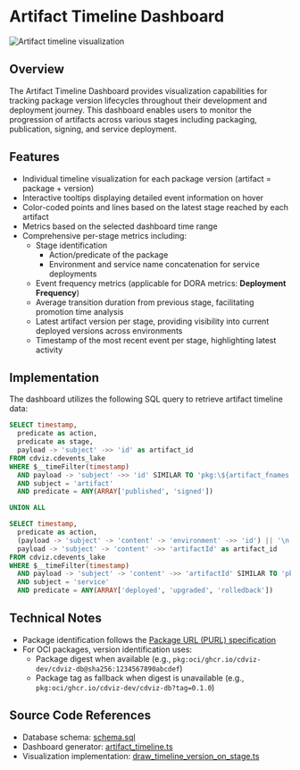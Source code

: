 # Artifact Timeline Dashboard

![Artifact timeline visualization](/screenshots/grafana_panel_timeline_version_on_stage-20250606_2018.png)

## Overview

The Artifact Timeline Dashboard provides visualization capabilities for tracking package version lifecycles throughout their development and deployment journey. This dashboard enables users to monitor the progression of artifacts across various stages including packaging, publication, signing, and service deployment.

## Features

- Individual timeline visualization for each package version (artifact = package + version)
- Interactive tooltips displaying detailed event information on hover
- Color-coded points and lines based on the latest stage reached by each artifact
- Metrics based on the selected dashboard time range
- Comprehensive per-stage metrics including:
  - Stage identification
    - Action/predicate of the package
    - Environment and service name concatenation for service deployments
  - Event frequency metrics (applicable for DORA metrics: **Deployment Frequency**)
  - Average transition duration from previous stage, facilitating promotion time analysis
  - Latest artifact version per stage, providing visibility into current deployed versions across environments
  - Timestamp of the most recent event per stage, highlighting latest activity

## Implementation

The dashboard utilizes the following SQL query to retrieve artifact timeline data:

```sql
SELECT timestamp,
  predicate as action,
  predicate as stage,
  payload -> 'subject' ->> 'id' as artifact_id
FROM cdviz.cdevents_lake
WHERE $__timeFilter(timestamp)
  AND payload -> 'subject' ->> 'id' SIMILAR TO 'pkg:\${artifact_fnames:raw}(@|\\?)%'
  AND subject = 'artifact'
  AND predicate = ANY(ARRAY['published', 'signed'])

UNION ALL

SELECT timestamp,
  predicate as action,
  (payload -> 'subject' -> 'content' -> 'environment' ->> 'id') || '\n' || (payload -> 'subject' ->> 'id') as stage,
  payload -> 'subject' -> 'content' ->> 'artifactId' as artifact_id
FROM cdviz.cdevents_lake
WHERE $__timeFilter(timestamp)
  AND payload -> 'subject' -> 'content' ->> 'artifactId' SIMILAR TO 'pkg:\${artifact_fnames:raw}(@|\\?)%'
  AND subject = 'service'
  AND predicate = ANY(ARRAY['deployed', 'upgraded', 'rolledback'])
```

## Technical Notes

- Package identification follows the [Package URL (PURL) specification](https://github.com/package-url/purl-spec/blob/main/PURL-TYPES.rst)
- For OCI packages, version identification uses:
  - Package digest when available (e.g., `pkg:oci/ghcr.io/cdviz-dev/cdviz-db@sha256:1234567890abcdef`)
  - Package tag as fallback when digest is unavailable (e.g., `pkg:oci/ghcr.io/cdviz-dev/cdviz-db?tag=0.1.0`)

## Source Code References

- Database schema: [schema.sql](https://github.com/cdviz-dev/cdviz/blob/main/cdviz-db/src/schema.sql)
- Dashboard generator: [artifact_timeline.ts](https://github.com/cdviz-dev/cdviz/blob/main/cdviz-grafana/dashboards_generator/src/dashboards/artifact_timeline.ts)
- Visualization implementation: [draw_timeline_version_on_stage.ts](https://github.com/cdviz-dev/cdviz/blob/main/cdviz-grafana/dashboards_generator/src/panels/browser_scripts/draw_timeline_version_on_stage.ts)